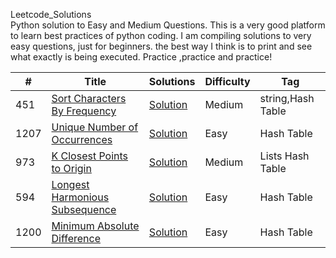 Leetcode_Solutions  
Python solution to Easy and Medium Questions. This is a very good platform to learn best practices of python coding.
I am compiling solutions to very easy questions, just for beginners. the best way I think is to print and see what exactly is being executed.
Practice ,practice and practice!


|  #  |      Title     |   Solutions   |  Difficulty  | Tag                   
|-----|----------------|---------------|--------|-------------
|451  |[Sort Characters By Frequency](https://leetcode.com/problems/sort-characters-by-frequency/)|[Solution](../master/451.py)  |Medium|string,Hash Table|
|1207  |[Unique Number of Occurrences](https://leetcode.com/problems/unique-number-of-occurrences/)|[Solution](../master/1207.py)  |Easy|Hash Table|
|973  |[K Closest Points to Origin](https://leetcode.com/problems/k-closest-points-to-origin/)|[Solution](../master/973.py)  |Medium|Lists Hash Table|
|594  |[Longest Harmonious Subsequence](https://leetcode.com/problems/longest-harmonious-subsequence/)|[Solution](../master/594.py)  |Easy|Hash Table|
|1200  |[Minimum Absolute Difference](https://leetcode.com/problems/minimum-absolute-difference/)|[Solution](../master/1200.py)  |Easy|Hash Table|
